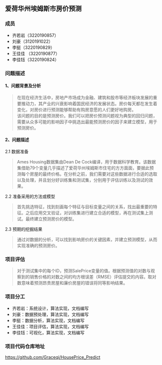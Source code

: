## 爱荷华州埃姆斯市房价预测

### 成员

- 齐若岩（3220190857）
- 刘豪（3120191022）
- 李挺（3220190829）
- 王佳佳 （3220190877）
- 李佳钰（3220190824）

### 问题描述

#### 1、问题背景及分析

>  在现在经济生活中，房地产市场成为金融、建筑和股市等经济板块发展的重要推动力，其产业的兴衰影响着国民经济的发展状态。房价每天都在发生着变化，对房价进行预测能够帮助有购房意愿的人们更好地购房。   
  该问题的目的是预测房价。我们可以把房价预测问题视为典型的回归问题，需要从众多可能的影响因子中挑选出最能预测房价的因子来建立模型，用于预测房价。

#### 2、问题描述

2.1 数据准备
>Ames Housing数据集由Dean De Cock编译，用于数据科学教育。该数据集借助79个变量几乎描述了爱荷华州埃姆斯市住宅的方方面面，要据此预测每个房屋的最终价格。在分析之前，我们需要对这些数据进行合适的选取以及处理，并且划分好训练集和测试集，分别用于评估训练以及测试的效果。

2.2 准备采用的方法或模型
>首先挑选特征，找到刻画每个特征与目标变量之间的关系，找出最重要的特征。之后应用交叉验证，对训练集进行建立合适的模型，再在测试集上测试。最终建立预测房价的模型。

2.3 预期的挖掘结果
>通过对数据的分析，可以找到影响房价的关键因素，并建立预测模型，从而实现准确的预测房价。

### 项目评估

>对于测试集中的每个ID，预测SalePrice变量的值。根据预测值的对数与观察到的销售价格的对数之间的均方根误差（RMSE）评估提交的内容。取对数意味着预测昂贵房屋和廉价房屋的错误将同等影响结果。

### 项目分工

- 齐若岩：系统设计，算法实现，文档编写 
- 刘豪：数据预处理，算法实现，文档编写
- 李挺：数据分析，算法实现，文档编写
- 王佳佳：项目评估，算法实现，文档编写
- 李佳钰：可视化，算法实现，文档编写

### 项目代码仓库地址
https://github.com/Graceqi/HousePrice_Predict






